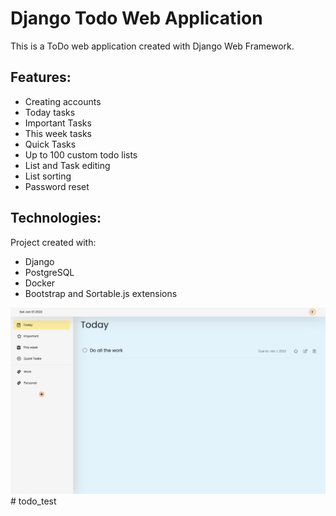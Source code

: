 # Django Todo Web Application

This is a ToDo web application created with Django Web Framework. 

## Features:

* Creating accounts
* Today tasks
* Important Tasks
* This week tasks
* Quick Tasks
* Up to 100 custom todo lists
* List and Task editing
* List sorting
* Password reset

## Technologies:

Project created with:
* Django
* PostgreSQL
* Docker
* Bootstrap and Sortable.js extensions

![Screenshot](./todo_app/main/assets/app_screen.png)# todo_test
